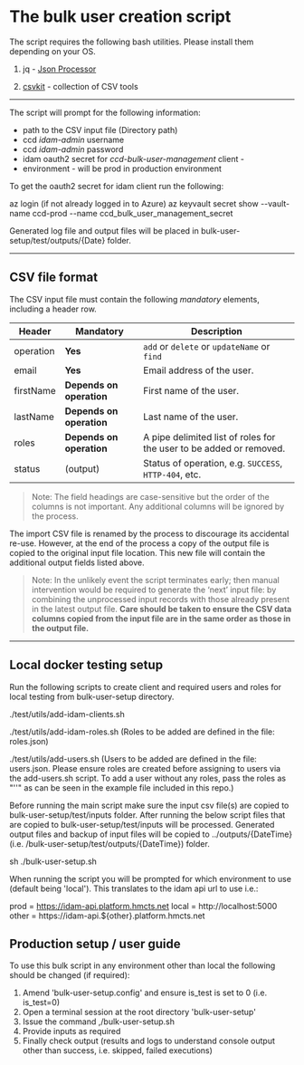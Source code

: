 # The bulk user creation script

The script requires the following bash utilities. Please install them depending on your OS.

1. jq - [Json Processor](https://stedolan.github.io/jq)

2. [csvkit](https://formulae.brew.sh/formula/csvkit) - collection of CSV tools 

----

The script will prompt for the following information:

* path to the CSV input file (Directory path)
* ccd _idam-admin_ username
* ccd _idam-admin_ password
* idam oauth2 secret for _ccd-bulk-user-management_ client - 
* environment - will be prod in production environment

To get the oauth2 secret for idam client run the following:

az login (if not already logged in to Azure)
az keyvault secret show --vault-name ccd-prod --name ccd_bulk_user_management_secret

Generated log file and output files will be placed in bulk-user-setup/test/outputs/{Date} folder.

----

## CSV file format

The CSV input file must contain the following *mandatory* elements, including a header row.

| Header       | Mandatory                | Description                                                         |
|--------------|--------------------------|---------------------------------------------------------------------|
| operation    | **Yes**                  | `add` or `delete` or `updateName` or `find`                         |
| email        | **Yes**                  | Email address of the user.                                          |
| firstName    | **Depends on operation** | First name of the user.                                             |
| lastName     | **Depends on operation** | Last name of the user.                                              |
| roles        | **Depends on operation** | A pipe delimited list of roles for the user to be added or removed. |
| status       | (output)                 | Status of operation, e.g. `SUCCESS`, `HTTP-404`, etc.               |

> Note: The field headings are case-sensitive but the order of the columns is not important. Any additional columns
  will be ignored by the process.

The import CSV file is renamed by the process to discourage its accidental re-use. However, at the end of the process
 a copy of the output file is copied to the original input file location. This new file will contain the additional
 output fields listed above.

> Note: In the unlikely event the script terminates early; then manual intervention would be required to generate the
  ‘next’ input file: by combining the unprocessed input records with those already present in the latest output file.
  **Care should be taken to ensure the CSV data columns copied from the input file are in the same order as those in
  the output file.**

----

## Local docker testing setup

Run the following scripts to create client and required users and roles for local testing from bulk-user-setup directory.

./test/utils/add-idam-clients.sh

./test/utils/add-idam-roles.sh
(Roles to be added are defined in the file: roles.json)

./test/utils/add-users.sh
(Users to be added are defined in the file: users.json. Please ensure roles are created before assigning to users via the add-users.sh 
script. To add a user without any roles, pass the roles as "''" as can be seen in the example file included in this repo.)

Before running the main script make sure the input csv file(s) are copied to bulk-user-setup/test/inputs folder. 
After running the below script files that are copied to bulk-user-setup/test/inputs will be processed. 
Generated output files and backup of input files will be copied to ../outputs/{DateTime} (i.e. /bulk-user-setup/test/outputs/{DateTime}) folder.

sh ./bulk-user-setup.sh 

When running the script you will be prompted for which environment to use (default being 'local'). This translates to the idam api url to use i.e.:

prod = https://idam-api.platform.hmcts.net
local = http://localhost:5000
other = https://idam-api.${other}.platform.hmcts.net

## Production setup / user guide

To use this bulk script in any environment other than local the following should be changed (if required):

1. Amend 'bulk-user-setup.config' and ensure is_test is set to 0 (i.e. is_test=0)
2. Open a terminal session at the root directory 'bulk-user-setup'
3. Issue the command ,/bulk-user-setup.sh
4. Provide inputs as required
5. Finally check output (results and logs to understand console output other than success, i.e. skipped, failed executions)

